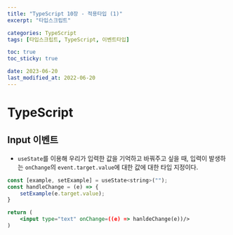 ```yaml
---
title: "TypeScript 10장 - 적용타입 (1)"
excerpt: "타입스크립트"

categories: TypeScript
tags: [타입스크립트, TypeScript, 이벤트타입]

toc: true
toc_sticky: true

date: 2023-06-20
last_modified_at: 2022-06-20
---
```


# TypeScript

## Input 이벤트

- `useState`를 이용해 우리가 입력한 값을 기억하고 바꿔주고 싶을 때, 입력이 발생하는 `onChange`의 `event.target.value`에 대한 값에 대한 타입 지정이다.

```jsx
const [example, setExample] = useState<string>("");
const handleChange = (e) => {
    setExample(e.target.value);
}

return (
    <input type="text" onChange=((e) => hanldeChange(e))/>
)
```
